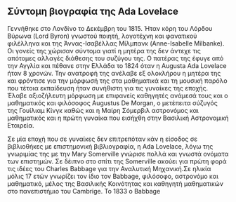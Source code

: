 ## Σύντομη βιογραφία της Ada Lovelace

Γεννήθηκε στο Λονδίνο το Δεκέμβρη του 1815. Ήταν κόρη του Λόρδου Βύρωνα (Lord Byron) γνωστού ποιητή, λογοτέχνη και φανατικού φιλέλληνα και της Άννας-Ισαβέλλας Μίλμπανκ (Anne-Isabelle Milbanke). Οι γονείς της χώρισαν σύντομα γιατί η μητέρα της δεν άντεχε τις απότομες αλλαγές διάθεσης του συζύγου της. Ο πατέρας της έφυγε από την Αγγλία και πέθανε στην Ελλάδα το 1824 όταν η Augusta Ada Lovelace ήταν 8 χρονών. Την ανατροφή της ανέλαβε εξ ολοκλήρου η μητέρα της και φρόντισε για την μόρφωσή της στα μαθηματικά και τη μουσική παρόλο που τέτοια εκπαίδευση ήταν συνήθιστη για τις γυναίκες της εποχής. Έλαβε αξιοζήλευτη μόρφωση με επιφανείς καθηγητές ανάμεσά τους και ο μαθηματικός και φιλόσοφος Augustus De Morgan, ο μετέπειτα σύζυγός της Γουίλιαμ Κίνγκ καθώς και η Μαίρη Σόμερβιλ αστρονόμος και μαθηματικός και η πρώτη γυναίκα που εισήχθη στην Βασιλική Αστρονομική Εταιρεία.

Σε μία εποχή που σε γυναίκες δεν επιτρεπόταν κάν η είσοδος σε βιβλιοθήκες με επιστημονική βιβλιογραφία, η Ada Lovelace, λόγω της γνωριμίας της με την Mary Somerville γνώρισε πολλά και γνωστά ονόματα των επιστημών. Σε δέιπνο στο σπίτι της Somerville ακούει για πρώτη φορά τις ιδέες του Charles Babbage για την Αναλυτική Μηχανική.Σε ηλικία μόλις 17 ετών γνωρίζει τον ίδιο τον Babbage, φιλόσοφο, αστρονόμο και μαθηματικό, μέλος της Βασιλικής Κοινότητας και καθηγητή μαθηματικών στο πανεπιστήμιο του Cambrige. Το 1833 ο Babbage   
